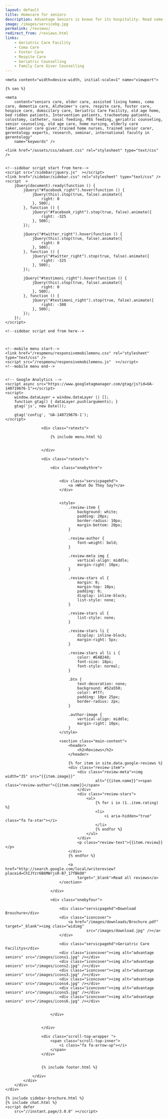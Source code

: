 ```yaml
---
layout: default
title: Homecare for seniors
description: Advantage Seniors is knows for its hospitality. Read some of the reviews by people who opted Advantage Seniors care facility.
image: /images/servicebg.jpg
permalink: /reviews/
redirect_from: /reviews.html
links:
    - Geriatric Care Facility
    - Coma Care
    - Foster Care
    - Respite Care
    - Geriatric Counselling
    - Family Care Giver Counselling
---
```


<head>
    <meta content="text/html; charset=utf-8" http-equiv="Content-Type" />
  <link rel="shortcut icon" href="/images/favicon.ico" type="image/x-icon">
  <link rel="icon" href="/images/favicon.ico" type="image/x-icon">

    <meta content="width=device-width, initial-scale=1" name="viewport">

    {% seo %}

    <meta
        content="seniors care, elder care, assisted living homes, coma care, dementia care, Alzheimer's care, respite care, foster care, hospice care, domicilary care, Geriatric Care Facility, old age home, bed ridden patients, Intervention patients, tracheotomy patients, colostomy, catheter, nasal feeding, PEG feeding, geriatric counseling, senior counseling, old age care, home nursing, elderly care taker,senior care giver,trained home nurses, trained senior carer, gerentology experts, research, seminar, international faculty in gerentology"
        name="keywords" />

    <link href="/assets/css/advant.css" rel="stylesheet" type="text/css" />


    <!--sidebar script start from here-->
    <script src="/sidebar/jquery.js"  ></script>
    <link href="/sidebar/sidebar.css" rel="stylesheet" type="text/css" />
    <script  >
        jQuery(document).ready(function () {
            jQuery("#facebook_right").hover(function () {
                jQuery(this).stop(true, false).animate({
                    right: 0
                }, 500);
            }, function () {
                jQuery("#facebook_right").stop(true, false).animate({
                    right: -325
                }, 500);
            });

            jQuery("#twitter_right").hover(function () {
                jQuery(this).stop(true, false).animate({
                    right: 0
                }, 500);
            }, function () {
                jQuery("#twitter_right").stop(true, false).animate({
                    right: -325
                }, 500);
            });

            jQuery("#testimoni_right").hover(function () {
                jQuery(this).stop(true, false).animate({
                    right: 0
                }, 500);
            }, function () {
                jQuery("#testimoni_right").stop(true, false).animate({
                    right: -300
                }, 500);
            });
        });
    </script>

    <!--sidebar script end from here-->



    <!--mobile menu start-->
    <link href="/respmenu/responsivemobilemenu.css" rel="stylesheet" type="text/css" />
    <script src="/respmenu/responsivemobilemenu.js"  ></script>
    <!--mobile menu end-->


    <!-- Google Analytics -->
    <script async src="https://www.googletagmanager.com/gtag/js?id=UA-140719676-1"></script>
    <script>
        window.dataLayer = window.dataLayer || [];
        function gtag() { dataLayer.push(arguments); }
        gtag('js', new Date());

        gtag('config', 'UA-140719676-1');
    </script>


<style>
    .ratexts.adjust {
        margin-top: -9px;
        margin-bottom: -9px;
    }
</style>

<!-- sidebar style -->
  <style>
  .newformbord {
    font-family: Verdana, Arial, Helvetica, sans-serif;
    border: 1px solid #99CC00;
    font-size: 11px;
    line-height: 20px;
    font-weight: normal;
    color: #333333;
    text-decoration: none;
    height: 20px;
    width: 138px;
  }

  .blacktext {
    font-family: Arial;
    font-size: 12px;
    line-height: 18px;
    font-weight: normal;
    color: #666666;
    text-decoration: none;
  }

  .gren {
    font-family: Arial;
    font-size: 0.8rem;
    line-height: 18px;
    font-weight: normal;
    color: #009900;
    text-decoration: none;
  }

  .p-2 {
    padding: 0.5rem 1rem;
  }

  .contact-card p {
    margin: 0 !important;
    font-size: 0.9rem;
    line-height: 1.2;
  }

  .contact-card h3 {
    margin: 0 !important;
    font-weight: bold;
    padding-bottom: 0.5rem;
  }

  .e-broch {
    position: static !important;
  }

  #facebook_right, #twitter_right {
    top: 15%; 
    right: -325px; 
    border: 1px solid #822206;
  }
</style>
</head>

<body>
    <div id="servicebg">
        <div id="foot">
            <div id="fix">
                <div id="actual">

                    <div class="ratexts">

                        {% include menu.html %}


                    </div>

                    <div class="ratexts">

                        <div class="onebythre">


                            <div class="servicpagehd">
                                <a >What Do They Say?</a>
                            </div>


                            <style>
                                .review-item {
                                    background: white;
                                    padding: 20px;
                                    border-radius: 10px;
                                    margin-bottom: 20px;
                                }

                                .review-author {
                                    font-weight: bold;
                                }

                                .review-meta img {
                                    vertical-align: middle;
                                    margin-right: 10px;
                                }

                                .review-stars ul {
                                    margin: 0;
                                    margin-top: 10px;
                                    padding: 0;
                                    display: inline-block;
                                    list-style: none;
                                }

                                .review-stars ul {
                                    list-style: none;
                                }

                                .review-stars li {
                                    display: inline-block;
                                    margin-right: 5px;
                                }

                                .review-stars ul li i {
                                    color: #E4B248;
                                    font-size: 18px;
                                    font-style: normal;
                                }

                                .btn {
                                    text-decoration: none;
                                    background: #52a550;
                                    color: #fff;
                                    padding: 10px 25px;
                                    border-radius: 2px;
                                }

                                .author-image {
                                    vertical-align: middle;
                                    margin-right: 10px;
                                }
                            </style>

                            <section class="main-content">
                                <header>
                                    <h2>Reviews</h2>
                                </header>

                                {% for item in site.data.google-reviews %}
                                <div class="review-item">
                                    <div class="review-meta"><img width="35" src="{{item.image}}"
                                            alt="{{item.name}}"><span class="review-author">{{item.name}}</span>
                                    </div>
                                    <div class="review-stars">
                                        <ul>
                                            {% for i in (1..item.rating) %}
                                            <li>
                                                <i aria-hidden="true" class="fa fa-star"></i>
                                            </li>
                                            {% endfor %}
                                        </ul>
                                    </div>
                                    <p class="review-text">{{item.review}}</p>
                                </div>
                                {% endfor %}

                                <a href="http://search.google.com/local/writereview?placeid=ChIJYzr6B6MWrjsR-B7_17fBkO0"
                                    target="_blank">Read all reviews</a>
                            </section>

                        </div>

                        <div class="onebyfour">

                            <div class="servicpagehd">Download Brouchure</div>
                            <div class="iconcover">
                                <a href="/images/downloads/Brochure.pdf" target="_blank"><img class="widimg"
                                        src="/images/download.jpg" /></a>
                            </div>

                            <div class="servicpagehd">Geriatric Care Facilitys</div>
                            <div class="iconcover"><img alt="advantage seniors" src="/images/icons1.jpg" /></div>
                            <div class="iconcover"><img alt="advantage seniors" src="/images/icons2.jpg" /></div>
                            <div class="iconcover"><img alt="advantage seniors" src="/images/icons3.jpg" /></div>
                            <div class="iconcover"><img alt="advantage seniors" src="/images/icons4.jpg" /></div>
                            <div class="iconcover"><img alt="advantage seniors" src="/images/icons5.jpg" /></div>
                            <div class="iconcover"><img alt="advantage seniors" src="/images/icons6.jpg" /></div>


                        </div>


                    </div>

                    <div class="scroll-top-wrapper ">
                        <span class="scroll-top-inner">
                            <i class="fa fa-arrow-up"></i>
                        </span>
                    </div>


                    {% include footer.html %}

                </div>
            </div>
        </div>
    </div>

    {% include sidebar-brochure.html %}
    {% include chat.html %}
    <script defer 
        src="//instant.page/3.0.0" ></script>
</body>
